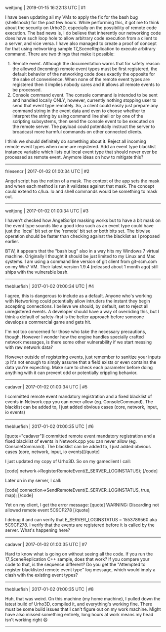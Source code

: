 weitjong | 2019-01-15 16:22:13 UTC | #1

I have been updating all my VMs to apply the fix for the bash bug (shellshock) for the past few hours. While performing this, it got me to think about the security on Urho3D, especially on the possibility of remote code execution. The bad news is, I do believe that inherently our networking code does have such loop hole to allow arbitrary code execution from a client to a server, and vice versa. I have also managed to create a proof of concept for that using networking sample 17_SceneReplication to execute arbitrary command. There are two things that make it possible:


1) Remote event.
Although the documentation warns that for safety reason the allowed (incoming) remote event types must be first registered, the default behavior of the networking code does exactly the opposite for the sake of convenience. When none of the remote event types are registered then it implies nobody cares and it allows all remote events to be processed.
2) Console command event.
The console command is intended to be sent and handled locally ONLY, however, currently nothing stopping user to send that event type remotely. So, a client could easily just prepare any command string in the event data and even to choose whether to interpret the string by using command line shell or by one of the scripting subsystems, then send the console event to be executed on the remote server. The payload could potentially instruct the server to broadcast more harmful commands on other connected clients.  

I think we should definitely do something about it. Reject all incoming remote event types when none are registered. Add an event type blacklist instance variable which lists out local event type that should never ever be processed as remote event. Anymore ideas on how to mitigate this?

-------------------------

friesencr | 2017-01-02 01:00:34 UTC | #2

Angel script has the notion of a mask.  The context of the app sets the mask and when each method is run it validates against that mask.  The concept could extend to c/lua. Io and shell commands would be something to mask out.

-------------------------

weitjong | 2017-01-02 01:00:34 UTC | #3

I haven't checked how AngelScript masking works but to have a bit mask on the event type sounds like a good idea such as an event type could have just the 'local' bit set or the 'remote' bit set or both bits set. The bitwise operation should be faster than checking against the blacklist as I proposed earlier.

BTW, it appears that the "bash bug" also in a way hits my Windows 7 virtual machine. Originally I thought it should be just limited to my Linux and Mac systems. I am using a command line version of git client from git-scm.com on my Win7 VM. Their latest version 1.9.4 (released about 1 month ago) still ships with the vulnerable bash.

-------------------------

thebluefish | 2017-01-02 01:00:34 UTC | #4

I agree, this is dangerous to include as a default. Anyone who's working with Networking could potentially allow intruders the instant they begin accepting connections. I believe we should, by default, set to reject all unregistered events. A developer should have a way of overriding this, but I think a default of safety-first is the better approach before someone develops a commercial game and gets hit.

I'm not too concerned for those who take the necessary precautions, though. However I wonder how the engine handles specially crafted network messages, is there some other vulnerability if we start messing with raw network data?

However outside of registering events, just remember to sanitize your inputs :p It's not enough to simply assume that a field exists or even contains the data you're expecting. Make sure to check each parameter before doing anything with it can prevent odd or potentially crippling behavior.

-------------------------

cadaver | 2017-01-02 01:00:34 UTC | #5

I committed remote event mandatory registration and a fixed blacklist of events in Network.cpp you can never allow (eg. ConsoleCommand). The blacklist can be added to, I just added obvious cases (core, network, input, io events)

-------------------------

thebluefish | 2017-01-02 01:00:35 UTC | #6

[quote="cadaver"]I committed remote event mandatory registration and a fixed blacklist of events in Network.cpp you can never allow (eg. ConsoleCommand). The blacklist can be added to, I just added obvious cases (core, network, input, io events)[/quote]

I just updated my copy of Urho3D. So on my gameclient I call:

[code]
network->RegisterRemoteEvent(E_SERVER_LOGINSTATUS);
[/code]

Later on in my server, I call:

[code]
connection->SendRemoteEvent(E_SERVER_LOGINSTATUS, true, map);
[/code]

Yet on my client, I get the error message:
[quote]
WARNING: Discarding not allowed remote event 5C9CF278
[/quote]

I debug it and can verify that E_SERVER_LOGINSTATUS = 1553789560 aka 5C9CF278. I verify that the events are registered before it is called by the server. What's happening here?

-------------------------

cadaver | 2017-01-02 01:00:35 UTC | #7

Hard to know what is going on without seeing all the code. If you run the 17_SceneReplication C++ sample, does that work? If you compare your code to that, is the sequence different? Do you get the "Attempted to register blacklisted remote event type" log message, which would imply a clash with the existing event types?

-------------------------

thebluefish | 2017-01-02 01:00:35 UTC | #8

Huh, that was weird. On this machine (my home machine), I pulled down the latest build of Urho3D, compiled it, and everything's working fine. There must be some build issues that I can't figure out on my work machine. Might have also missed something entirely, long hours at work means my head isn't working right  :laughing:

-------------------------

